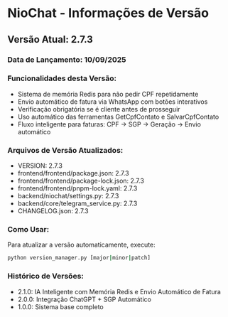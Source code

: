 # NioChat - Informações de Versão

## Versão Atual: 2.7.3

### Data de Lançamento: 10/09/2025

### Funcionalidades desta Versão:
- Sistema de memória Redis para não pedir CPF repetidamente
- Envio automático de fatura via WhatsApp com botões interativos
- Verificação obrigatória se é cliente antes de prosseguir
- Uso automático das ferramentas GetCpfContato e SalvarCpfContato
- Fluxo inteligente para faturas: CPF → SGP → Geração → Envio automático

### Arquivos de Versão Atualizados:
- VERSION: 2.7.3
- frontend/frontend/package.json: 2.7.3
- frontend/frontend/package-lock.json: 2.7.3
- frontend/frontend/pnpm-lock.yaml: 2.7.3
- backend/niochat/settings.py: 2.7.3
- backend/core/telegram_service.py: 2.7.3
- CHANGELOG.json: 2.7.3

### Como Usar:
Para atualizar a versão automaticamente, execute:
```bash
python version_manager.py [major|minor|patch]
```

### Histórico de Versões:
- 2.1.0: IA Inteligente com Memória Redis e Envio Automático de Fatura
- 2.0.0: Integração ChatGPT + SGP Automático
- 1.0.0: Sistema base completo

